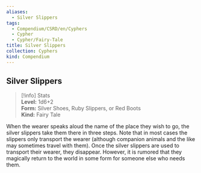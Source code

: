 ```yaml
---
aliases:
  - Silver Slippers
tags:
  - Compendium/CSRD/en/Cyphers
  - Cypher
  - Cypher/Fairy-Tale
title: Silver Slippers
collection: Cyphers
kind: Compendium
---
```

## Silver Slippers  
>[!info] Stats  
> **Level:** 1d6+2  
> **Form:** Silver Shoes, Ruby Slippers, or Red Boots  
> **Kind:** Fairy Tale
  
When the wearer speaks aloud the name of the place they wish to go, the silver slippers take them there in three steps. Note that in most cases the slippers only transport the wearer (although companion animals and the like may sometimes travel with them). Once the silver slippers are used to transport their wearer, they disappear. However, it is rumored that they magically return to the world in some form for someone else who needs them.